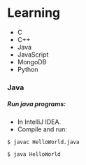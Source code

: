 # Learning

* C
* C++
* Java
* JavaScript
* MongoDB
* Python

### Java

##### Run java programs:
* In IntelliJ IDEA.
* Compile and run:
```
$ javac HelloWorld.java
```
```
$ java HelloWorld
```


